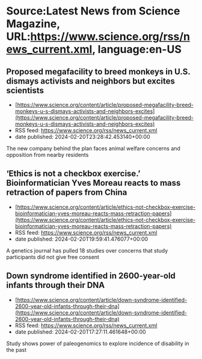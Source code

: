 # Source:Latest News from Science Magazine, URL:https://www.science.org/rss/news_current.xml, language:en-US

## Proposed megafacility to breed monkeys in U.S. dismays activists and neighbors but excites scientists
 - [https://www.science.org/content/article/proposed-megafacility-breed-monkeys-u-s-dismays-activists-and-neighbors-excites](https://www.science.org/content/article/proposed-megafacility-breed-monkeys-u-s-dismays-activists-and-neighbors-excites)
 - RSS feed: https://www.science.org/rss/news_current.xml
 - date published: 2024-02-20T23:28:42.453140+00:00

The new company behind the plan faces animal welfare concerns and opposition from nearby residents

## ‘Ethics is not a checkbox exercise.’ Bioinformatician Yves Moreau reacts to mass retraction of papers from China
 - [https://www.science.org/content/article/ethics-not-checkbox-exercise-bioinformatician-yves-moreau-reacts-mass-retraction-papers](https://www.science.org/content/article/ethics-not-checkbox-exercise-bioinformatician-yves-moreau-reacts-mass-retraction-papers)
 - RSS feed: https://www.science.org/rss/news_current.xml
 - date published: 2024-02-20T19:59:41.476077+00:00

A genetics journal has pulled 18 studies over concerns that study participants did not give free consent

## Down syndrome identified in 2600-year-old infants through their DNA
 - [https://www.science.org/content/article/down-syndrome-identified-2600-year-old-infants-through-their-dna](https://www.science.org/content/article/down-syndrome-identified-2600-year-old-infants-through-their-dna)
 - RSS feed: https://www.science.org/rss/news_current.xml
 - date published: 2024-02-20T17:27:11.461648+00:00

Study shows power of paleogenomics to explore incidence of disability in the past

